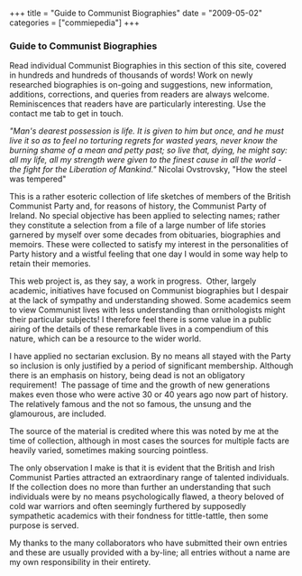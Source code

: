 +++
title = "Guide to Communist Biographies"
date = "2009-05-02"
categories = ["commiepedia"]
+++

### Guide to Communist Biographies

Read individual Communist Biographies in this section of this site, covered in hundreds and hundreds of thousands of words! Work on newly researched biographies is on-going and suggestions, new information, additions, corrections, and queries from readers are always welcome. Reminiscences that readers have are particularly interesting. Use the contact me tab to get in touch.

_"Man's dearest possession is life. It is given to him but once, and he must live it so as to feel no torturing regrets for wasted years, never know the burning shame of a mean and petty past; so live that, dying, he might say: all my life, all my strength were given to the finest cause in all the world - the fight for the Liberation of Mankind."_ Nicolai Ovstrovsky, "How the steel was tempered"

This is a rather esoteric collection of life sketches of members of the British Communist Party and, for reasons of history, the Communist Party of Ireland. No special objective has been applied to selecting names; rather they constitute a selection from a file of a large number of life stories garnered by myself over some decades from obituaries, biographies and memoirs. These were collected to satisfy my interest in the personalities of Party history and a wistful feeling that one day I would in some way help to retain their memories.

This web project is, as they say, a work in progress.  Other, largely academic, initiatives have focused on Communist biographies but I despair at the lack of sympathy and understanding showed. Some academics seem to view Communist lives with less understanding than ornithologists might their particular subjects! I therefore feel there is some value in a public airing of the details of these remarkable lives in a compendium of this nature, which can be a resource to the wider world.

I have applied no sectarian exclusion. By no means all stayed with the Party so inclusion is only justified by a period of significant membership. Although there is an emphasis on history, being dead is not an obligatory requirement!  The passage of time and the growth of new generations makes even those who were active 30 or 40 years ago now part of history. The relatively famous and the not so famous, the unsung and the glamourous, are included.

The source of the material is credited where this was noted by me at the time of collection, although in most cases the sources for multiple facts are heavily varied, sometimes making sourcing pointless.

The only observation I make is that it is evident that the British and Irish Communist Parties attracted an extraordinary range of talented individuals. If the collection does no more than further an understanding that such individuals were by no means psychologically flawed, a theory beloved of cold war warriors and often seemingly furthered by supposedly sympathetic academics with their fondness for tittle-tattle, then some purpose is served.

My thanks to the many collaborators who have submitted their own entries and these are usually provided with a by-line; all entries without a name are my own responsibility in their entirety.
